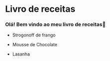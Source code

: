 # Livro de receitas

### Olá! Bem vindo ao meu livro de receitas:handshake:

- Strogonoff de frango
- Mousse de Chocolate


- Lasanha

  